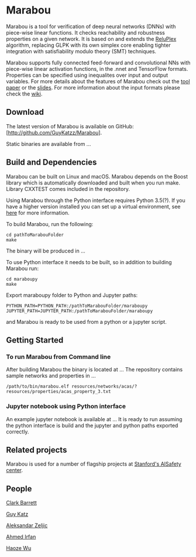 Marabou
===============================================================================
Marabou is a tool for verification of deep neural networks (DNNs) with piece-wise
linear functions. It checks reachability and robustness properties on a given
network. It is based on and extends the
[ReluPlex](https://github.com/guykatzz/ReluplexCav2017) algorithm, replacing
GLPK with its own simplex core enabling tighter integration with satisfiability
modulo theory (SMT) techniques.

Marabou supports fully connected feed-forward and convolutional NNs with
piece-wise linear activation functions, in the .nnet and TensorFlow formats.
Properties can be specified using inequalites over input and output variables.
For more details about the features of Marabou check out the [tool
paper](marabouCAV2019.pdf) or the [slides](slides.pdf). For more information
about the input formats please check the [wiki](TODO:formats_page).

Download
------------------------------------------------------------------------------
The latest version of Marabou is available on GitHub:
[http://github.com/GuyKatzz/Marabou].

Static binaries are available from ...

Build and Dependencies
------------------------------------------------------------------------------
Marabou can be built on Linux and macOS. Marabou depends on the Boost library
which is automatically downloaded and built when you run make. Library CXXTEST
comes included in the repository.

Using Marabou through the Python interface requires Python 3.5(?). If you have a
higher version installed you can set up a virtual environment, see [here](TODO:virtualenvguide) for
more information.


To build Marabou, run the following:
```
cd pathToMarabouFolder
make
```
The binary will be produced in ...

To use Python interface it needs to be built, so in addition to building Marabou run:
```
cd maraboupy
make
```

Export maraboupy folder to Python and Jupyter paths:
```
PYTHON_PATH=PYTHON_PATH:/pathToMarabouFolder/maraboupy
JUPYTER_PATH=JUPYTER_PATH:/pathToMarabouFolder/maraboupy
```
and Marabou is ready to be used from a python or a jupyter script.

Getting Started
-----------------------------------------------------------------------------
### To run Marabou from Command line 
After building Marabou the binary is located at ... The repository contains sample networks and properties in ... 

```
/path/to/bin/marabou.elf resources/networks/acas/? resources/properties/acas_property_3.txt
```


### Jupyter notebook using Python interface 
An example jupyter notebook is available at ... It is ready to run assuming the python interface is build and the jupyter and python paths exported correctly.

Related projects
-----------------------------------------------------------------------------
Marabou is used for a number of flagship projects at [Stanford's AISafety
center](http://aisafety.stanford.edu).

People
-----------------------------------------------------------------------------
[Clark Barrett]()

[Guy Katz]()

[Aleksandar Zeljic]()

[Ahmed Irfan]()

[Haoze Wu]()
